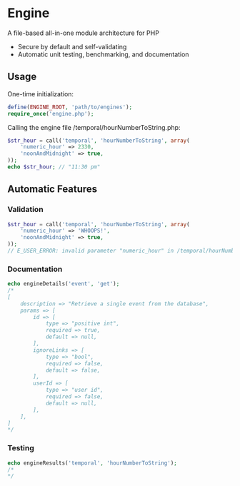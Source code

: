 # Engine
A file-based all-in-one module architecture for PHP
* Secure by default and self-validating
* Automatic unit testing, benchmarking, and documentation

## Usage
One-time initialization:
```php
define(ENGINE_ROOT, 'path/to/engines');
require_once('engine.php');
```
Calling the engine file /temporal/hourNumberToString.php:
```php
$str_hour = call('temporal', 'hourNumberToString', array(
	'numeric_hour' => 2330,
	'noonAndMidnight' => true,
));
echo $str_hour; // "11:30 pm"
```

## Automatic Features
### Validation
```php
$str_hour = call('temporal', 'hourNumberToString', array(
	'numeric_hour' => 'WHOOPS!',
	'noonAndMidnight' => true,
));
// E_USER_ERROR: invalid parameter "numeric_hour" in /temporal/hourNumberToString
```
### Documentation
```php
echo engineDetails('event', 'get');
/*
[
	description => "Retrieve a single event from the database",
	params => [
		id => [
			type => "positive int",
			required => true,
			default => null,
		],
		ignoreLinks => [
			type => "bool",
			required => false,
			default => false,
		],
		userId => [
			type => "user id",
			required => false,
			default => null,
		],
	],
]
*/
```
### Testing
```php
echo engineResults('temporal', 'hourNumberToString');
/*
*/
```
